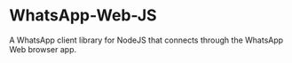 # WhatsApp-Web-JS

A WhatsApp client library for NodeJS that connects through the WhatsApp Web browser app.

